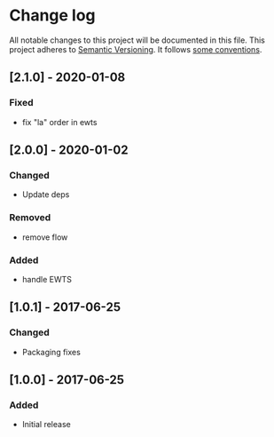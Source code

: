 # Change log
All notable changes to this project will be documented in this file.
This project adheres to [Semantic Versioning](http://semver.org/). It follows [some conventions](http://keepachangelog.com/).

## [2.1.0] - 2020-01-08
### Fixed
- fix "la" order in ewts

## [2.0.0] - 2020-01-02
### Changed
- Update deps

### Removed
- remove flow

### Added
- handle EWTS


## [1.0.1] - 2017-06-25
### Changed
- Packaging fixes
 
## [1.0.0] - 2017-06-25
### Added
- Initial release
